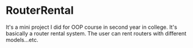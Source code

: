 # RouterRental
It's a mini project I did for OOP course in second year in college. It's basically a router rental system. The user can rent routers with different models...etc.
